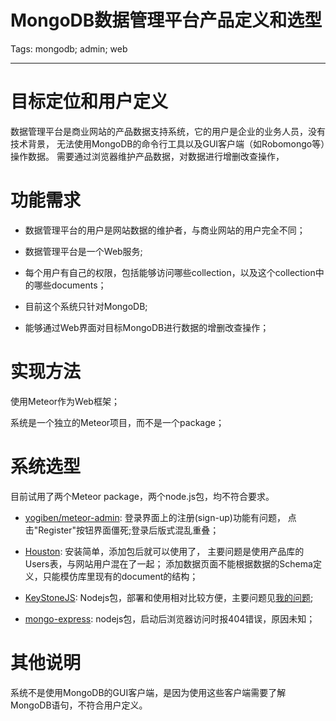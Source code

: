 # MongoDB数据管理平台产品定义和选型
Tags: mongodb; admin; web

------

# 目标定位和用户定义

数据管理平台是商业网站的产品数据支持系统，它的用户是企业的业务人员，没有技术背景，
无法使用MongoDB的命令行工具以及GUI客户端（如Robomongo等）操作数据。
需要通过浏览器维护产品数据，对数据进行增删改查操作，

# 功能需求

* 数据管理平台的用户是网站数据的维护者，与商业网站的用户完全不同；

* 数据管理平台是一个Web服务;

* 每个用户有自己的权限，包括能够访问哪些collection，以及这个collection中的哪些documents；

* 目前这个系统只针对MongoDB;

* 能够通过Web界面对目标MongoDB进行数据的增删改查操作；

# 实现方法

使用Meteor作为Web框架；

系统是一个独立的Meteor项目，而不是一个package；

# 系统选型

目前试用了两个Meteor package，两个node.js包，均不符合要求。

* [yogiben/meteor-admin](https://github.com/yogiben/meteor-admin): 登录界面上的注册(sign-up)功能有问题，
  点击"Register"按钮界面僵死;登录后版式混乱重叠；

* [Houston](https://github.com/gterrono/houston): 安装简单，添加包后就可以使用了，
  主要问题是使用产品库的Users表，与网站用户混在了一起；
  添加数据页面不能根据数据的Schema定义，只能模仿库里现有的document的结构；

* [KeyStoneJS](http://keystonejs.com/): Nodejs包，部署和使用相对比较方便，主要问题见[我的问题](http://stackoverflow.com/questions/30661456/mongodb-content-management-web-app-for-non-technical-guys);

* [mongo-express](https://github.com/andzdroid/mongo-express): nodejs包，启动后浏览器访问时报404错误，原因未知；

# 其他说明

系统不是使用MongoDB的GUI客户端，是因为使用这些客户端需要了解MongoDB语句，不符合用户定义。

